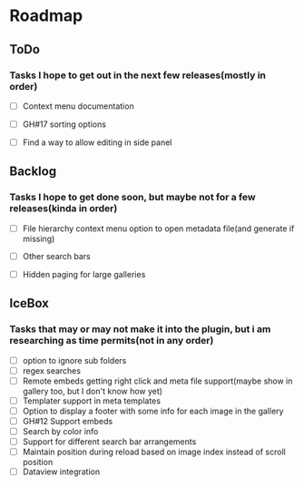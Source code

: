 # Roadmap
## ToDo
### Tasks I hope to get out in the next few releases(mostly in order)

- [ ] Context menu documentation
- [ ] GH#17 sorting options
- [ ] Find a way to allow editing in side panel


## Backlog
### Tasks I hope to get done soon, but maybe not for a few releases(kinda in order)

- [ ] File hierarchy context menu option to  open metadata file(and generate if missing)
- [ ] Other search bars
- [ ] Hidden paging for large galleries


## IceBox
### Tasks that may or may not make it into the plugin, but i am researching as time permits(not in any order)

- [ ] option to ignore sub folders
- [ ] regex searches
- [ ] Remote embeds getting right click and meta file support(maybe show in gallery too, but I don't know how yet)
- [ ] Templater support in meta templates
- [ ] Option to display a footer with some info for each image in the gallery
- [ ] GH#12 Support embeds
- [ ] Search by color info
- [ ] Support for different search bar arrangements
- [ ] Maintain position during reload based on image index instead of scroll position
- [ ] Dataview integration
